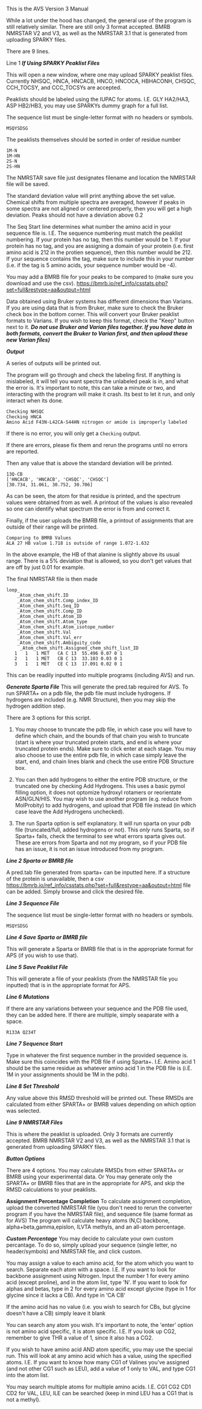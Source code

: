 This is the AVS Version 3 Manual

While a lot under the hood has changed, the general use of the program is still relatively similar. There are still only 3 format accepted. BMRB NMRSTAR V2 and V3, as well as the NMRSTAR 3.1 that is generated from uploading SPARKY files. 

There are 9 lines. 

Line 1 ***If Using SPARKY Peaklist Files***

This will open a new window, where one may upload SPARKY peaklist files. Currently NHSQC, HNCA, HNCACB, HNCO, HNCOCA, HBHACONH, CHSQC, CCH_TOCSY, and CCC_TOCSYs are accepted.

Peaklists should be labeled using the IUPAC for atoms. I.E. GLY HA2/HA3, ASP HB2/HB3, you may use SPARKYs dummy graph for a full list. 

The sequence list must be single-letter format with no headers or symbols. 
```
MSQYSDSG
```
The peaklists themselves should be sorted in order of residue number
```
1M-N
1M-HN
2S-N
2S-HN
```
The NMRSTAR save file just designates filename and location the NMRSTAR file will be saved. 

The standard deviation value will print anything above the set value. Chemical shifts from multiple spectra are averaged, however if peaks in some spectra are not aligned or centered properly, then you will get a high deviation. Peaks should not have a deviation above 0.2

The Seq Start line determines what number the amino acid in your sequence file is. I.E. The sequence numbering must match the peaklist numbering. If your protein has no tag, then this number would be 1. If your protein has no tag, and you are assigning a domain of your protein (i.e. first amino acid is 212 in the protien sequence), then this number would be 212. If your sequence contains the tag, make sure to include this in your number (i.e. if the tag is 5 amino acids, your sequence number would be -4). 

You may add a BMRB file for your peaks to be compared to (make sure you download and use the csv). https://bmrb.io/ref_info/csstats.php?set=full&restype=aa&output=html

Data obtained using Bruker systems has different dimensions than Varians. If you are using data that is from Bruker, make sure to check the Bruker check box in the bottom corner. This will convert your Bruker peaklist formats to Varians. If you wish to keep this format, check the "Keep" button next to it. ***Do not use Bruker and Varian files together. If you have data in both formats, convert the Bruker to Varian first, and then upload these new Varian files)***

***Output***

A series of outputs will be printed out. 

The program will go through and check the labeling first. If anything is mislabeled, it will tell you want spectra the unlabeled peak is in, and what the error is. 
It's important to note, this can take a minute or two, and interacting with the program will make it crash. Its best to let it run, and only interact when its done. 
```
Checking NHSQC
Checking HNCA
Amino Acid F43N-L42CA-S44HN nitrogen or amide is improperly labeled
```
If there is no error, you will only get a ```Checking``` output. 

If there are errors, please fix them and rerun the programs until no errors are reported. 

Then any value that is above the standard deviation will be printed. 
```
13Q-CB
['HNCACB', 'HNCACB', 'CHSQC', 'CHSQC']
[30.734, 31.061, 30.752, 30.706]
```
As can be seen, the atom for that residue is printed, and the spectrum values were obtained from as well. A printout of the values is also revealed so one can identify what spectrum the error is from and correct it. 

Finally, if the user uploads the BMRB file, a printout of assignments that are outside of their range will be printed. 
```
Comparing to BMRB Values
ALA 27 HB value 1.718 is outside of range 1.072-1.632
```
In the above example, the HB of that alanine is slightly above its usual range. There is a 5% deviation that is allowed, so you don't get values that are off by just 0.01 for example. 

The final NMRSTAR file is then made
```
loop_
    _Atom_chem_shift.ID
    _Atom_chem_shift.Comp_index_ID
    _Atom_chem_shift.Seq_ID
    _Atom_chem_shift.Comp_ID
    _Atom_chem_shift.Atom_ID
    _Atom_chem_shift.Atom_type
    _Atom_chem_shift.Atom_isotope_number
    _Atom_chem_shift.Val
    _Atom_chem_shift.Val_err
    _Atom_chem_shift.Ambiguity_code
     _Atom_chem_shift.Assigned_chem_shift_list_ID
   1   1   1 MET   CA C 13  55.496 0.07 0 1 
   2   1   1 MET   CB C 13  33.103 0.03 0 1 
   3   1   1 MET   CE C 13  17.091 0.02 0 1 
```
This can be readily inputted into multiple programs (including AVS) and run. 

***Generate Sparta File***
This will generate the pred.tab required for AVS. To run SPARTA+ on a pdb file, the pdb file must include hydrogens. If hydrogens are included (e.g. NMR Structure), then you may skip the hydrogen addition step. 

There are 3 options for this script. 

1. You may choose to truncate the pdb file, in which case you will have to define which chain, and the bounds of that chain you wish to truncate (start is where your truncated protein starts, and end is where your truncated protein ends). Make sure to click enter at each stage. You may also choose to use the entire pdb file, in which case simply leave the start, end, and chain lines blank and check the use entire PDB Structure box. 

2. You can then add hydrogens to either the entire PDB structure, or the truncated one by checking Add Hydrogens. This uses a basic pymol filling option, it does not optomize hydroxyl rotamers or reorientate ASN/GLN/HIS. You may wish to use another program (e.g. reduce from MolProbity) to add hydrogens, and upload that PDB file instead (in which case leave the Add Hydrogens unchecked). 

3. The run Sparta option is self explanatory. It will run sparta on your pdb file (truncated/full, added hydrogens or not). This *only* runs Sparta, so if Sparta+ fails, check the terminal to see what errors sparta gives out. These are errors from Sparta and not my program, so if your PDB file has an issue, it is not an issue introduced from my program. 


***Line 2 Sparta or BMRB file***

A pred.tab file generated from sparta+ can be inputted here. If a structure of the protein is unavailable, then a csv https://bmrb.io/ref_info/csstats.php?set=full&restype=aa&output=html file can be added. Simply browse and click the desired file. 

***Line 3 Sequence File***

The sequence list must be single-letter format with no headers or symbols. 
```
MSQYSDSG
```

***Line 4 Save Sparta or BMRB file***

This will generate a Sparta or BMRB file that is in the appropriate format for APS (if you wish to use that). 

***Line 5 Save Peaklist File***

This will generate a file of your peaklists (from the NMRSTAR file you inputted) that is in the appropriate format for APS. 

***Line 6 Mutations***

If there are any variations between your sequence and the PDB file used, they can be added here. If there are multiple, simply seaparate with a space. 
```
R133A Q234T
```
***Line 7 Sequence Start***

Type in whatever the first sequence number in the provided sequence is. Make sure this coincides with the PDB file if using Sparta+. I.E. Amino acid 1 should be the same residue as whatever amino acid 1 in the PDB file is (i.E. 1M in your assignments should be 1M in the pdb). 

***Line 8 Set Threshold***

Any value above this RMSD threshold will be printed out. These RMSDs are calculated from either SPARTA+ or BMRB values depending on which option was selected. 

***Line 9 NMRSTAR Files***

This is where the peaklist is uploaded. Only 3 formats are currently accepted. BMRB NMRSTAR V2 and V3, as well as the NMRSTAR 3.1 that is generated from uploading SPARKY files.

***Button Options***

There are 4 options. 
You may calculate RMSDs from either SPARTA+ or BMRB using your experimental data. 
Or 
You may generate only the SPARTA+ or BMRB files that are in the appropriate for APS, and skip the RMSD calculations to your peaklists. 

****Assignment Percentage Completion****
To calculate assignment completion, upload the converted NMRSTAR file (you don't need to rerun the converter program if you have the NMRSTAR file), and sequence file (same format as for AVS)
The program will calculate heavy atoms (N,C) backbone, alpha+beta,gamma,epislon, ILVTA methyls, and an all-atom percentage. 

***Custom Percentage***
You may decide to calculate your own custom percantage. To do so, simply upload your sequence (single letter, no header/symbols) and NMRSTAR file, and click custom. 

You may assign a value to each amino acid, for the atom which you want to search. Separate each atom with a space. 
I.E.
If you want to look for backbone assignment using Nitrogen. Input the number 1 for every amino acid (except proline), and in the atom list, type 'N'. 
If you want to look for alphas and betas, type in 2 for every amino acid except glycine (type in 1 for glycine since it lacks a CB). And type in 'CA CB'

If the amino acid has no value (i.e. you wish to search for CBs, but glycine doesn't have a CB) simply leave it blank

You can search any atom you wish. It's important to note, the 'enter' option is not amino acid specific, it is atom specific. 
I.E. If you look up CG2, remember to give THR a value of 1, since it also has a CG2.

If you wish to have amino acid AND atom specific, you may use the special run. This will look at any amino acid which has a value, using the specified atoms. 
I.E. If you want to know how many CG1 of Valines you've assigned (and not other CG1 such as LEU), add a value of 1 only to VAL, and type CG1 into the atom list. 

You may search multiple atoms for multiple amino acids. 
I.E. CG1 CG2 CD1 CD2 for VAL, LEU, ILE can be searched (keep in mind LEU has a CG1 that is not a methyl).

